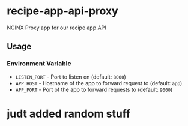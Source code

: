 # recipe-app-api-proxy

NGINX Proxy app for our recipe app API

## Usage

### Environment Variable

* `LISTEN_PORT` - Port to listen on (default: `8000`)
* `APP_HOST` - Hostname of the app to forward request to (default: `app`)
* `APP_PORT` - Port of the app to forward requests to (default: `9000`)

# judt added random stuff
